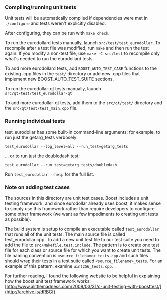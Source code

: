 ### Compiling/running unit tests

Unit tests will be automatically compiled if dependencies were met in `./configure`
and tests weren't explicitly disabled.

After configuring, they can be run with `make check`.

To run the eurodollard tests manually, launch `src/test/test_eurodollar`. To recompile
after a test file was modified, run `make` and then run the test again. If you
modify a non-test file, use `make -C src/test` to recompile only what's needed
to run the eurodollard tests.

To add more eurodollard tests, add `BOOST_AUTO_TEST_CASE` functions to the existing
.cpp files in the `test/` directory or add new .cpp files that
implement new BOOST_AUTO_TEST_SUITE sections.

To run the eurodollar-qt tests manually, launch `src/qt/test/test_eurodollar-qt`

To add more eurodollar-qt tests, add them to the `src/qt/test/` directory and
the `src/qt/test/test_main.cpp` file.

### Running individual tests

test_eurodollar has some built-in command-line arguments; for
example, to run just the getarg_tests verbosely:

    test_eurodollar --log_level=all --run_test=getarg_tests

... or to run just the doubledash test:

    test_eurodollar --run_test=getarg_tests/doubledash

Run `test_eurodollar --help` for the full list.

### Note on adding test cases

The sources in this directory are unit test cases.  Boost includes a
unit testing framework, and since eurodollar already uses boost, it makes
sense to simply use this framework rather than require developers to
configure some other framework (we want as few impediments to creating
unit tests as possible).

The build system is setup to compile an executable called `test_eurodollar`
that runs all of the unit tests.  The main source file is called
test_eurodollar.cpp. To add a new unit test file to our test suite you need 
to add the file to `src/Makefile.test.include`. The pattern is to create 
one test file for each class or source file for which you want to create 
unit tests.  The file naming convention is `<source_filename>_tests.cpp` 
and such files should wrap their tests in a test suite 
called `<source_filename>_tests`. For an example of this pattern, 
examine `uint256_tests.cpp`.

For further reading, I found the following website to be helpful in
explaining how the boost unit test framework works:
[http://www.alittlemadness.com/2009/03/31/c-unit-testing-with-boosttest/](http://archive.is/dRBGf).
